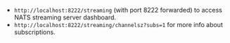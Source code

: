 - `http://localhost:8222/streaming` (with port 8222 forwarded) to access NATS streaming server dashboard.
- `http://localhost:8222/streaming/channelsz?subs=1` for more info about subscriptions.
